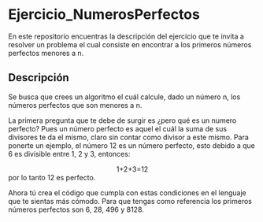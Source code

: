 # Ejercicio_NumerosPerfectos
En este repositorio encuentras la descripción del ejercicio que te invita a resolver un problema el cual consiste en encontrar a los primeros números perfectos menores a n.
## Descripción
Se busca que crees un algoritmo el cuál calcule, dado un número n, los números perfectos que son menores a n. 

La primera pregunta que te debe de surgir es ¿pero qué es un numero perfecto? Pues un número perfecto es aquel el cuál la suma de sus divisores te da el mismo, claro sin contar como divisor a este mismo. Para ponerte un ejemplo, el número 12 es un número perfecto, esto debido a que 6 es divisible entre 1, 2 y 3, entonces:
<div align="center">
1+2+3=12
</div>
por lo tanto 12 es perfecto.

Ahora tú crea el código que cumpla con estas condiciones en el lenguaje que te sientas más cómodo. Para que tengas como referencia los primeros números perfectos son 6, 28, 496 y 8128.
